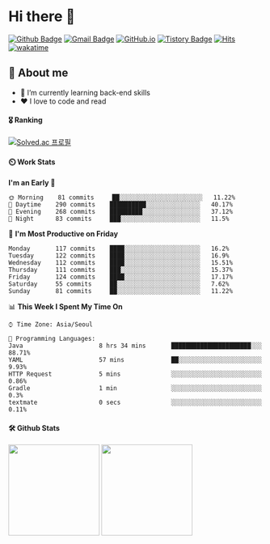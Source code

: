 # Hi there 👋
[![Github Badge](https://img.shields.io/badge/-uiw6unoh-grey?style=flat&logo=github&logoColor=white&link=https://github.com/uiw6unoh/)](https://www.github.com/uiw6unoh/) 
[![Gmail Badge](https://img.shields.io/badge/-uiw6unoh@naver.com-c14438?style=flat&logo=Gmail&logoColor=white&link=mailto:uiw6unoh@naver.com)](mailto:uiw6unoh@naver.com) 
[![GitHub.io](https://img.shields.io/badge/GitHub.io-orange?style=flat&logoColor=white)](https://uiw6unoh.github.io/)
[![Tistory Badge](https://img.shields.io/badge/Tech%20Blog-yellow?style=flat&logoColor=white)](https://#/)
[![Hits](https://hits.seeyoufarm.com/api/count/incr/badge.svg?url=https%3A%2F%2Fgithub.com%2Fuiw6unoh&count_bg=%2379C83D&title_bg=%23555555&icon=&icon_color=%23E7E7E7&title=hits&edge_flat=false)](https://hits.seeyoufarm.com)
[![wakatime](https://wakatime.com/badge/user/54252e40-b19e-45e1-9ec9-fb1c5a26c628.svg)](https://wakatime.com/@54252e40-b19e-45e1-9ec9-fb1c5a26c628)
<!-- [![Portfolio Badge](https://img.shields.io/badge/portfolio-web-blue?style=flat&link=https://github.com/uiw6unoh/)](https://github.com/uiw6unoh/)  -->

## 💬 About me
- 🌱 I’m currently learning back-end skills
- ❤️ I love to code and read


#### 🎖️ Ranking
[![Solved.ac 프로필](http://mazassumnida.wtf/api/v2/generate_badge?boj=uiw6unoh)](https://www.acmicpc.net/user/uiw6unoh)

#### ⏲️ Work Stats
<!--[![uiw6unoh's wakatime stats](https://github-readme-stats.vercel.app/api/wakatime?username=uiw6unoh)]-->

<!--START_SECTION:waka-->
**I'm an Early 🐤** 

```text
🌞 Morning    81 commits     ██░░░░░░░░░░░░░░░░░░░░░░░   11.22% 
🌆 Daytime    290 commits    ██████████░░░░░░░░░░░░░░░   40.17% 
🌃 Evening    268 commits    █████████░░░░░░░░░░░░░░░░   37.12% 
🌙 Night      83 commits     ███░░░░░░░░░░░░░░░░░░░░░░   11.5%

```
📅 **I'm Most Productive on Friday** 

```text
Monday       117 commits    ████░░░░░░░░░░░░░░░░░░░░░   16.2% 
Tuesday      122 commits    ████░░░░░░░░░░░░░░░░░░░░░   16.9% 
Wednesday    112 commits    ████░░░░░░░░░░░░░░░░░░░░░   15.51% 
Thursday     111 commits    ███░░░░░░░░░░░░░░░░░░░░░░   15.37% 
Friday       124 commits    ████░░░░░░░░░░░░░░░░░░░░░   17.17% 
Saturday     55 commits     ██░░░░░░░░░░░░░░░░░░░░░░░   7.62% 
Sunday       81 commits     ██░░░░░░░░░░░░░░░░░░░░░░░   11.22%

```


📊 **This Week I Spent My Time On** 

```text
⌚︎ Time Zone: Asia/Seoul

💬 Programming Languages: 
Java                     8 hrs 34 mins       ██████████████████████░░░   88.71% 
YAML                     57 mins             ██░░░░░░░░░░░░░░░░░░░░░░░   9.93% 
HTTP Request             5 mins              ░░░░░░░░░░░░░░░░░░░░░░░░░   0.86% 
Gradle                   1 min               ░░░░░░░░░░░░░░░░░░░░░░░░░   0.3% 
textmate                 0 secs              ░░░░░░░░░░░░░░░░░░░░░░░░░   0.11%

```


<!--END_SECTION:waka-->

#### 🛠️ Github Stats <br/>
<p>
  <img height="180em" src="https://github-readme-stats-git-masterrstaa-rickstaa.vercel.app/api?username=uiw6unoh&show_icons=true&include_all_commits=true">
  <img height="180em" src="https://github-readme-stats-git-masterrstaa-rickstaa.vercel.app/api/top-langs/?username=uiw6unoh&layout=compact">
</p>

